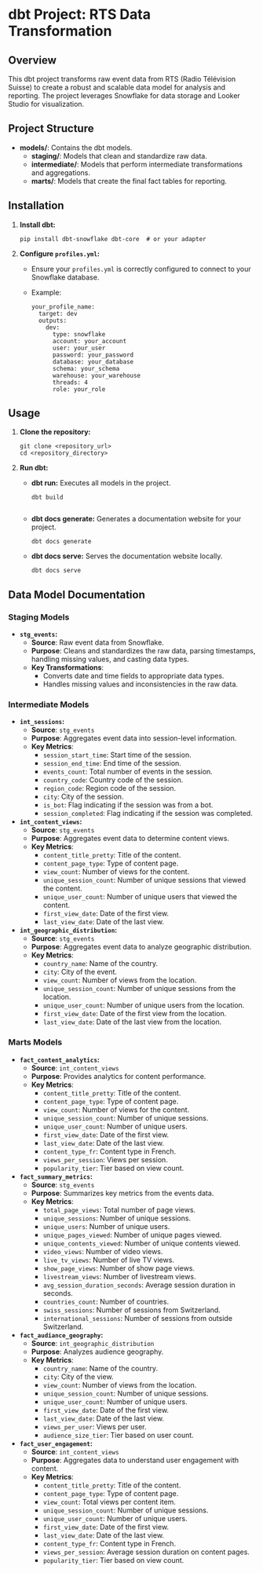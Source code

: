 # dbt Project: RTS Data Transformation

## Overview

This dbt project transforms raw event data from RTS (Radio Télévision Suisse) to create a robust and scalable data model for analysis and reporting. The project leverages Snowflake for data storage and Looker Studio for visualization.

## Project Structure

*   **models/**: Contains the dbt models.
    *   **staging/**: Models that clean and standardize raw data.
    *   **intermediate/**: Models that perform intermediate transformations and aggregations.
    *   **marts/**: Models that create the final fact tables for reporting.

## Installation

1.  **Install dbt:**

    ```
    pip install dbt-snowflake dbt-core  # or your adapter
    ```
2.  **Configure `profiles.yml`:**

    *   Ensure your `profiles.yml` is correctly configured to connect to your Snowflake database.
    *   Example:

        ```
        your_profile_name:
          target: dev
          outputs:
            dev:
              type: snowflake
              account: your_account
              user: your_user
              password: your_password
              database: your_database
              schema: your_schema
              warehouse: your_warehouse
              threads: 4
              role: your_role
        ```

## Usage

1.  **Clone the repository:**

    ```
    git clone <repository_url>
    cd <repository_directory>
    ```
2.  **Run dbt:**

    *   **dbt run:** Executes all models in the project.

        ```
        dbt build
        ```
        ```
    *   **dbt docs generate:**  Generates a documentation website for your project.

        ```
        dbt docs generate
        ```
    *   **dbt docs serve:**  Serves the documentation website locally.

        ```
        dbt docs serve
        ```

## Data Model Documentation

### Staging Models

*   **`stg_events`:**
    *   **Source**: Raw event data from Snowflake.
    *   **Purpose**: Cleans and standardizes the raw data, parsing timestamps, handling missing values, and casting data types.
    *   **Key Transformations**:
        *   Converts date and time fields to appropriate data types.
        *   Handles missing values and inconsistencies in the raw data.

### Intermediate Models

*   **`int_sessions`:**
    *   **Source**: `stg_events`
    *   **Purpose**: Aggregates event data into session-level information.
    *   **Key Metrics**:
        *   `session_start_time`:  Start time of the session.
        *   `session_end_time`: End time of the session.
        *   `events_count`: Total number of events in the session.
        *   `country_code`: Country code of the session.
        *   `region_code`: Region code of the session.
        *   `city`: City of the session.
        *   `is_bot`: Flag indicating if the session was from a bot.
        *   `session_completed`: Flag indicating if the session was completed.
*   **`int_content_views`:**
    *   **Source**: `stg_events`
    *   **Purpose**: Aggregates event data to determine content views.
    *   **Key Metrics**:
        *   `content_title_pretty`: Title of the content.
        *   `content_page_type`: Type of content page.
        *   `view_count`: Number of views for the content.
        *   `unique_session_count`: Number of unique sessions that viewed the content.
        *   `unique_user_count`: Number of unique users that viewed the content.
        *   `first_view_date`: Date of the first view.
        *   `last_view_date`: Date of the last view.
*   **`int_geographic_distribution`:**
    *   **Source**: `stg_events`
    *   **Purpose**: Aggregates event data to analyze geographic distribution.
    *   **Key Metrics**:
        *   `country_name`: Name of the country.
        *   `city`: City of the event.
        *   `view_count`: Number of views from the location.
        *   `unique_session_count`: Number of unique sessions from the location.
        *   `unique_user_count`: Number of unique users from the location.
        *   `first_view_date`: Date of the first view from the location.
        *   `last_view_date`: Date of the last view from the location.

### Marts Models

*   **`fact_content_analytics`:**
    *   **Source**: `int_content_views`
    *   **Purpose**: Provides analytics for content performance.
    *   **Key Metrics**:
        *   `content_title_pretty`: Title of the content.
        *   `content_page_type`: Type of content page.
        *   `view_count`: Number of views for the content.
        *   `unique_session_count`: Number of unique sessions.
        *   `unique_user_count`: Number of unique users.
        *   `first_view_date`: Date of the first view.
        *   `last_view_date`: Date of the last view.
        *   `content_type_fr`: Content type in French.
        *   `views_per_session`: Views per session.
        *   `popularity_tier`: Tier based on view count.
*   **`fact_summary_metrics`:**
    *   **Source**: `stg_events`
    *   **Purpose**: Summarizes key metrics from the events data.
    *   **Key Metrics**:
        *   `total_page_views`: Total number of page views.
        *   `unique_sessions`: Number of unique sessions.
        *   `unique_users`: Number of unique users.
        *   `unique_pages_viewed`: Number of unique pages viewed.
        *   `unique_contents_viewed`: Number of unique contents viewed.
        *   `video_views`: Number of video views.
        *   `live_tv_views`: Number of live TV views.
        *   `show_page_views`: Number of show page views.
        *   `livestream_views`: Number of livestream views.
        *   `avg_session_duration_seconds`: Average session duration in seconds.
        *   `countries_count`: Number of countries.
        *   `swiss_sessions`: Number of sessions from Switzerland.
        *   `international_sessions`: Number of sessions from outside Switzerland.
*   **`fact_audiance_geography`:**
    *   **Source**: `int_geographic_distribution`
    *   **Purpose**: Analyzes audience geography.
    *   **Key Metrics**:
        *   `country_name`: Name of the country.
        *   `city`: City of the view.
        *   `view_count`: Number of views from the location.
        *   `unique_session_count`: Number of unique sessions.
        *   `unique_user_count`: Number of unique users.
        *   `first_view_date`: Date of the first view.
        *   `last_view_date`: Date of the last view.
        *   `views_per_user`: Views per user.
        *   `audience_size_tier`: Tier based on user count.
*   **`fact_user_engagement`:**
    *   **Source**: `int_content_views`
    *   **Purpose**: Aggregates data to understand user engagement with content.
    *   **Key Metrics**:
        *   `content_title_pretty`: Title of the content.
        *   `content_page_type`: Type of content page.
        *   `view_count`: Total views per content item.
        *   `unique_session_count`: Number of unique sessions.
        *   `unique_user_count`: Number of unique users.
        *   `first_view_date`: Date of the first view.
        *   `last_view_date`: Date of the last view.
        *   `content_type_fr`: Content type in French.
        *   `views_per_session`: Average session duration on content pages.
        *   `popularity_tier`: Tier based on view count.

